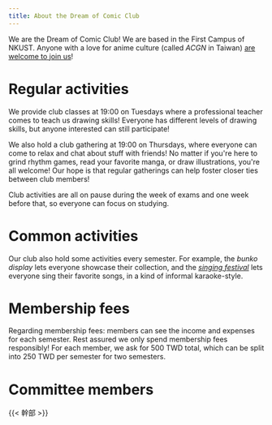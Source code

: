 ```yaml
---
title: About the Dream of Comic Club
---
```


We are the Dream of Comic Club! We are based in the First Campus of NKUST. Anyone with a love for anime culture (called *ACGN* in Taiwan) [are welcome to join us](/en/join)!

# Regular activities

We provide club classes at 19:00 on Tuesdays where a professional teacher comes to teach us drawing skills! Everyone has different levels of drawing skills, but anyone interested can still participate!

We also hold a club gathering at 19:00 on Thursdays, where everyone can come to relax and chat about stuff with friends! No matter if you're here to grind rhythm games, read your favorite manga, or draw illustrations, you're all welcome! Our hope is that regular gatherings can help foster closer ties between club members!

Club activities are all on pause during the week of exams and one week before that, so everyone can focus on studying.

# Common activities

Our club also hold some activities every semester. For example, the *bunko display* lets everyone showcase their collection, and the [*singing festival*](/tags/歌謠祭) lets everyone sing their favorite songs, in a kind of informal karaoke-style.

# Membership fees

Regarding membership fees: members can see the income and expenses for each semester. Rest assured we only spend membership fees responsibly! For each member, we ask for 500 TWD total, which can be split into 250 TWD per semester for two semesters.

# Committee members

{{< 幹部 >}}
